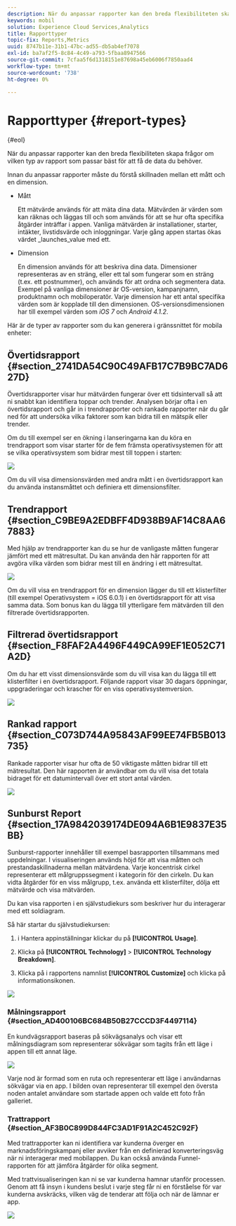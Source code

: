```yaml
---
description: När du anpassar rapporter kan den breda flexibiliteten skapa frågor om vilken typ av rapport som passar bäst för att få de data du behöver.
keywords: mobil
solution: Experience Cloud Services,Analytics
title: Rapporttyper
topic-fix: Reports,Metrics
uuid: 8747b11e-31b1-47bc-ad55-db5ab4ef7078
exl-id: ba7af2f5-8c84-4c49-a793-5fbaa8947566
source-git-commit: 7cfaa5f6d1318151e87698a45eb6006f7850aad4
workflow-type: tm+mt
source-wordcount: '738'
ht-degree: 0%

---
```


# Rapporttyper {#report-types}

{#eol}

När du anpassar rapporter kan den breda flexibiliteten skapa frågor om vilken typ av rapport som passar bäst för att få de data du behöver.

Innan du anpassar rapporter måste du förstå skillnaden mellan ett mått och en dimension.

* Mått

   Ett mätvärde används för att mäta dina data. Mätvärden är värden som kan räknas och läggas till och som används för att se hur ofta specifika åtgärder inträffar i appen. Vanliga mätvärden är installationer, starter, intäkter, livstidsvärde och inloggningar. Varje gång appen startas ökas värdet _launches_value med ett.

* Dimension

   En dimension används för att beskriva dina data. Dimensioner representeras av en sträng, eller ett tal som fungerar som en sträng (t.ex. ett postnummer), och används för att ordna och segmentera data. Exempel på vanliga dimensioner är OS-version, kampanjnamn, produktnamn och mobiloperatör. Varje dimension har ett antal specifika värden som är kopplade till den dimensionen. OS-versionsdimensionen har till exempel värden som _iOS 7_ och _Android 4.1.2_.

Här är de typer av rapporter som du kan generera i gränssnittet för mobila enheter:

## Övertidsrapport {#section_2741DA54C90C49AFB17C7B9BC7AD627D}

Övertidsrapporter visar hur mätvärden fungerar över ett tidsintervall så att ni snabbt kan identifiera toppar och trender. Analysen börjar ofta i en övertidsrapport och går in i trendrapporter och rankade rapporter när du går ned för att undersöka vilka faktorer som kan bidra till en mätspik eller trender.

Om du till exempel ser en ökning i lanseringarna kan du köra en trendrapport som visar starter för de fem främsta operativsystemen för att se vilka operativsystem som bidrar mest till toppen i starten:

![](assets/overtime.png)

Om du vill visa dimensionsvärden med andra mått i en övertidsrapport kan du använda instansmåttet och definiera ett dimensionsfilter.

## Trendrapport {#section_C9BE9A2EDBFF4D938B9AF14C8AA67883}

Med hjälp av trendrapporter kan du se hur de vanligaste måtten fungerar jämfört med ett mätresultat. Du kan använda den här rapporten för att avgöra vilka värden som bidrar mest till en ändring i ett mätresultat.

![](assets/trended.png)

Om du vill visa en trendrapport för en dimension lägger du till ett klisterfilter (till exempel Operativsystem = iOS 6.0.1) i en övertidsrapport för att visa samma data. Som bonus kan du lägga till ytterligare fem mätvärden till den filtrerade övertidsrapporten.

## Filtrerad övertidsrapport {#section_F8FAF2A4496F449CA99EF1E052C71A2D}

Om du har ett visst dimensionsvärde som du vill visa kan du lägga till ett klisterfilter i en övertidsrapport. Följande rapport visar 30 dagars öppningar, uppgraderingar och krascher för en viss operativsystemversion.

![](assets/overtime-filter.png)

## Rankad rapport {#section_C073D744A95843AF99EE74FB5B013735}

Rankade rapporter visar hur ofta de 50 viktigaste måtten bidrar till ett mätresultat. Den här rapporten är användbar om du vill visa det totala bidraget för ett datumintervall över ett stort antal värden.

![](assets/ranked.png)

## Sunburst Report {#section_17A9842039174DE094A6B1E9837E35BB}

Sunburst-rapporter innehåller till exempel basrapporten tillsammans med uppdelningar. I visualiseringen används höjd för att visa måtten och prestandaskillnaderna mellan mätvärdena. Varje koncentrisk cirkel representerar ett målgruppssegment i kategorin för den cirkeln. Du kan vidta åtgärder för en viss målgrupp, t.ex. använda ett klisterfilter, dölja ett mätvärde och visa mätvärden.

Du kan visa rapporten i en självstudiekurs som beskriver hur du interagerar med ett soldiagram.

Så här startar du självstudiekursen:

1. i Hantera appinställningar klickar du på **[!UICONTROL Usage]**.

1. Klicka på **[!UICONTROL Technology]** > **[!UICONTROL Technology Breakdown]**.
1. Klicka på i rapportens namnlist **[!UICONTROL Customize]** och klicka på informationsikonen.

![](assets/report_technology.png)

### Målningsrapport {#section_AD400106BC684B50B27CCCD3F4497114}

En kundvägsrapport baseras på sökvägsanalys och visar ett målningsdiagram som representerar sökvägar som tagits från ett läge i appen till ett annat läge.

![](assets/action_paths.png)

Varje nod är formad som en ruta och representerar ett läge i användarnas sökvägar via en app. I bilden ovan representerar till exempel den översta noden antalet användare som startade appen och valde ett foto från galleriet.

### Trattrapport {#section_AF3B0C899D844FC3AD1F91A2C452C92F}

Med trattrapporter kan ni identifiera var kunderna överger en marknadsföringskampanj eller avviker från en definierad konverteringsväg när ni interagerar med mobilappen. Du kan också använda Funnel-rapporten för att jämföra åtgärder för olika segment.

Med trattvisualiseringen kan ni se var kunderna hamnar utanför processen. Genom att få insyn i kundens beslut i varje steg får ni en förståelse för var kunderna avskräcks, vilken väg de tenderar att följa och när de lämnar er app.

![](assets/funnel.png)
